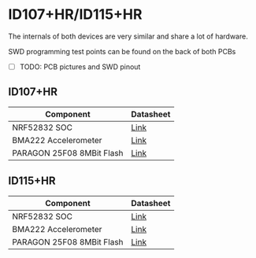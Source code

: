 # ID107+HR/ID115+HR
The internals of both devices are very similar and share a lot of hardware.  

SWD programming test points can be found on the back of both PCBs
- [ ] TODO: PCB pictures and SWD pinout
## ID107+HR
| Component | Datasheet |
|-|-|
| NRF52832 SOC | [Link](https://infocenter.nordicsemi.com/pdf/nRF52832_PS_v1.0.pdf) |
| BMA222 Accelerometer | [Link](http://dl.btc.pl/kamami_wa/bma222.pdf) |
| PARAGON 25F08 8MBit Flash | [Link](http://j5d2v7d7.stackpathcdn.com/wp-content/uploads/2018/12/PN25F08-datasheet.pdf) |

## ID115+HR
| Component | Datasheet |
|-|-|
| NRF52832 SOC | [Link](https://infocenter.nordicsemi.com/pdf/nRF52832_PS_v1.0.pdf) |
| BMA222 Accelerometer | [Link](http://dl.btc.pl/kamami_wa/bma222.pdf) |
| PARAGON 25F08 8MBit Flash | [Link](http://j5d2v7d7.stackpathcdn.com/wp-content/uploads/2018/12/PN25F08-datasheet.pdf) |

